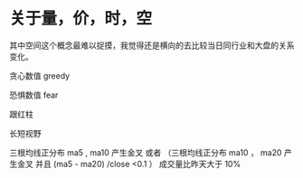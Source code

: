 # 关于量，价，时，空
其中空间这个概念最难以捉摸，我觉得还是横向的去比较当日同行业和大盘的关系变化。

贪心数值
greedy

恐惧数值
fear

跟红柱

长短视野


三根均线正分布  ma5 , ma10 产生金叉
或者 
（三根均线正分布  ma10 ， ma20 产生金叉   并且  (ma5 - ma20) /close <0.1 ）
成交量比昨天大于 10%

